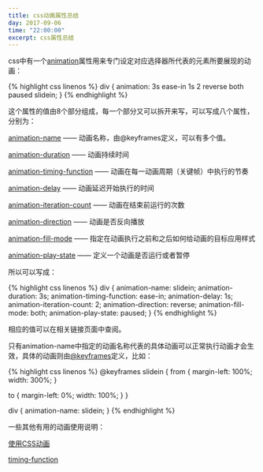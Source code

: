 ```yaml
---
title: css动画属性总结
day: 2017-09-06
time: "22:00:00"
excerpt: css属性总结
---
```


css中有一个[animation](https://developer.mozilla.org/zh-CN/docs/Web/CSS/animation)属性用来专门设定对应选择器所代表的元素所要展现的动画：

{% highlight css linenos %}
div {
    animation: 3s ease-in 1s 2 reverse both paused slidein;
}
{% endhighlight %}

这个属性的值由8个部分组成，每一个部分又可以拆开来写，可以写成八个属性，分别为：

[animation-name](https://developer.mozilla.org/zh-CN/docs/Web/CSS/animation-name) —— 动画名称，由@keyframes定义，可以有多个值。

[animation-duration](https://developer.mozilla.org/zh-CN/docs/Web/CSS/animation-duration) —— 动画持续时间

[animation-timing-function](https://developer.mozilla.org/zh-CN/docs/Web/CSS/animation-timing-function) —— 动画在每一动画周期（关键帧）中执行的节奏

[animation-delay](https://developer.mozilla.org/zh-CN/docs/Web/CSS/animation-delay) —— 动画延迟开始执行的时间

[animation-iteration-count](https://developer.mozilla.org/zh-CN/docs/Web/CSS/animation-iteration-count) —— 动画在结束前运行的次数

[animation-direction](https://developer.mozilla.org/zh-CN/docs/Web/CSS/animation-direction) —— 动画是否反向播放

[animation-fill-mode](https://developer.mozilla.org/zh-CN/docs/Web/CSS/animation-fill-mode) —— 指定在动画执行之前和之后如何给动画的目标应用样式

[animation-play-state](https://developer.mozilla.org/zh-CN/docs/Web/CSS/animation-play-state) —— 定义一个动画是否运行或者暂停

所以可以写成：

{% highlight css linenos %}
div {
    animation-name: slidein;
    animation-duration: 3s;
    animation-timing-function: ease-in;
    animation-delay: 1s;
    animation-iteration-count: 2;
    animation-direction: reverse;
    animation-fill-mode: both;
    animation-play-state: paused;
}
{% endhighlight %}

相应的值可以在相关链接页面中查阅。

只有animation-name中指定的动画名称代表的具体动画可以正常执行动画才会生效，具体的动画则由[@keyframes](https://developer.mozilla.org/zh-CN/docs/Web/CSS/@keyframes)定义，比如：

{% highlight css linenos %}
@keyframes slidein {
  from {
    margin-left: 100%;
    width: 300%;
  }

  to {
    margin-left: 0%;
    width: 100%;
  }
}

div {
    animation-name: slidein;
}
{% endhighlight %}

一些其他有用的动画使用说明：

[使用CSS动画](https://developer.mozilla.org/zh-CN/docs/Web/CSS/CSS_Animations/Using_CSS_animations)

[timing-function](https://developer.mozilla.org/zh-CN/docs/Web/CSS/timing-function)